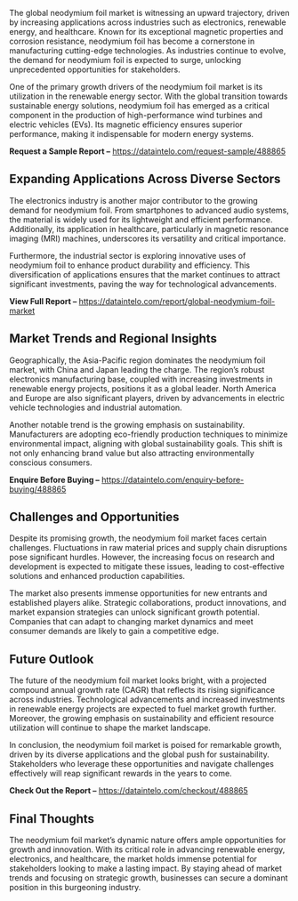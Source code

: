 The global neodymium foil market is witnessing an upward trajectory, driven by increasing applications across industries such as electronics, renewable energy, and healthcare. Known for its exceptional magnetic properties and corrosion resistance, neodymium foil has become a cornerstone in manufacturing cutting-edge technologies. As industries continue to evolve, the demand for neodymium foil is expected to surge, unlocking unprecedented opportunities for stakeholders.

One of the primary growth drivers of the neodymium foil market is its utilization in the renewable energy sector. With the global transition towards sustainable energy solutions, neodymium foil has emerged as a critical component in the production of high-performance wind turbines and electric vehicles (EVs). Its magnetic efficiency ensures superior performance, making it indispensable for modern energy systems.

**Request a Sample Report –** https://dataintelo.com/request-sample/488865

## Expanding Applications Across Diverse Sectors

The electronics industry is another major contributor to the growing demand for neodymium foil. From smartphones to advanced audio systems, the material is widely used for its lightweight and efficient performance. Additionally, its application in healthcare, particularly in magnetic resonance imaging (MRI) machines, underscores its versatility and critical importance.

Furthermore, the industrial sector is exploring innovative uses of neodymium foil to enhance product durability and efficiency. This diversification of applications ensures that the market continues to attract significant investments, paving the way for technological advancements.

**View Full Report –** https://dataintelo.com/report/global-neodymium-foil-market

## Market Trends and Regional Insights

Geographically, the Asia-Pacific region dominates the neodymium foil market, with China and Japan leading the charge. The region’s robust electronics manufacturing base, coupled with increasing investments in renewable energy projects, positions it as a global leader. North America and Europe are also significant players, driven by advancements in electric vehicle technologies and industrial automation.

Another notable trend is the growing emphasis on sustainability. Manufacturers are adopting eco-friendly production techniques to minimize environmental impact, aligning with global sustainability goals. This shift is not only enhancing brand value but also attracting environmentally conscious consumers.

**Enquire Before Buying –** https://dataintelo.com/enquiry-before-buying/488865

## Challenges and Opportunities

Despite its promising growth, the neodymium foil market faces certain challenges. Fluctuations in raw material prices and supply chain disruptions pose significant hurdles. However, the increasing focus on research and development is expected to mitigate these issues, leading to cost-effective solutions and enhanced production capabilities.

The market also presents immense opportunities for new entrants and established players alike. Strategic collaborations, product innovations, and market expansion strategies can unlock significant growth potential. Companies that can adapt to changing market dynamics and meet consumer demands are likely to gain a competitive edge.

## Future Outlook

The future of the neodymium foil market looks bright, with a projected compound annual growth rate (CAGR) that reflects its rising significance across industries. Technological advancements and increased investments in renewable energy projects are expected to fuel market growth further. Moreover, the growing emphasis on sustainability and efficient resource utilization will continue to shape the market landscape.

In conclusion, the neodymium foil market is poised for remarkable growth, driven by its diverse applications and the global push for sustainability. Stakeholders who leverage these opportunities and navigate challenges effectively will reap significant rewards in the years to come.

**Check Out the Report –** https://dataintelo.com/checkout/488865

## Final Thoughts

The neodymium foil market’s dynamic nature offers ample opportunities for growth and innovation. With its critical role in advancing renewable energy, electronics, and healthcare, the market holds immense potential for stakeholders looking to make a lasting impact. By staying ahead of market trends and focusing on strategic growth, businesses can secure a dominant position in this burgeoning industry.
